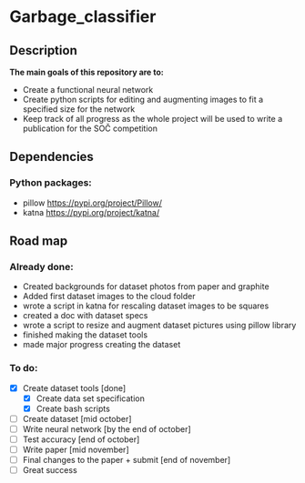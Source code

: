 # Garbage_classifier


## Description
**The main goals of this repository are to:**
- Create a functional neural network
- Create python scripts for editing and augmenting images to fit a specified size for the network
- Keep track of all progress as the whole project will be used to write a publication for the SOČ competition


## Dependencies
### Python packages:
- pillow <https://pypi.org/project/Pillow/>
- katna <https://pypi.org/project/katna/>


## Road map
### Already done:
- Created backgrounds for dataset photos from paper and graphite
- Added first dataset images to the cloud folder
- wrote a script in katna for rescaling dataset images to be squares
- created a doc with dataset specs
- wrote a script to resize and augment dataset pictures using pillow library
- finished making the dataset tools
- made major progress creating the dataset



### To do:
- [x] Create dataset tools [done]
    - [x] Create data set specification
    - [x] Create bash scripts
- [ ] Create dataset [mid october]
- [ ] Write neural network [by the end of october]
- [ ] Test accuracy [end of october]
- [ ] Write paper [mid november]
- [ ] Final changes to the paper + submit [end of november]
- [ ] Great success
